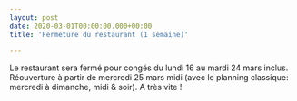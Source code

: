 ```yaml
---
layout: post
date: 2020-03-01T00:00:00.000+00:00
title: 'Fermeture du restaurant (1 semaine)'

---
```

Le restaurant sera fermé pour congés du lundi 16 au mardi 24 mars inclus.
Réouverture à partir de mercredi 25 mars midi (avec le planning classique: mercredi à dimanche, midi & soir).
A très vite !
